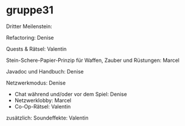 gruppe31
========

Dritter Meilenstein:

Refactoring: Denise

Quests & Rätsel: Valentin

Stein-Schere-Papier-Prinzip für Waffen, Zauber und Rüstungen: Marcel

Javadoc und Handbuch: Denise

Netzwerkmodus: Denise
  - Chat während und/oder vor dem Spiel: Denise
  - Netzwerklobby: Marcel
  - Co-Op-Rätsel: Valentin

zusätzlich: 
Soundeffekte: Valentin









